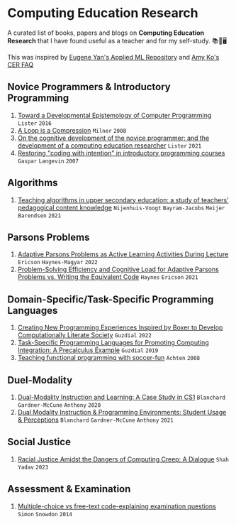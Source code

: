 # Computing Education Research
A curated list of books, papers and blogs on **Computing Education Research** that I have found useful as a teacher and for my self-study. 📚📃🖥️

This was inspired by [Eugene Yan's Applied ML Repository](https://github.com/eugeneyan/applied-ml) and [Amy Ko's CER FAQ](https://faculty.washington.edu/ajko/cer/)

## Novice Programmers & Introductory Programming

1. [Toward a Developmental Epistemology of Computer Programming](https://doi.org/10.1145/2978249.2978251) `Lister` `2016`
2. [A Loop is a Compression](https://www.ppig.org/papers/2008-ppig-20th-milner/) `Milner` `2008`
3. [On the cognitive development of the novice programmer: and the development of a computing education researcher](https://dl.acm.org/doi/10.1145/3442481.3442498) `Lister` `2021`
4. [Restoring "coding with intention" in introductory programming courses](https://dl.acm.org/doi/10.1145/1324302.1324323) `Gaspar` `Langevin` `2007`

## Algorithms
1. [Teaching algorithms in upper secondary education: a study of teachers’ pedagogical content knowledge](https://doi.org/10.1080/08993408.2021.1935554) `Nijenhuis-Voogt` `Bayram-Jacobs` `Meijer` `Barendsen` `2021`

## Parsons Problems
1. [Adaptive Parsons Problems as Active Learning Activities During Lecture](https://dl.acm.org/doi/10.1145/3502718.3524808) `Ericson` `Haynes-Magyar` `2022`
2. [Problem-Solving Efficiency and Cognitive Load for Adaptive Parsons Problems vs. Writing the Equivalent Code](https://dl.acm.org/doi/10.1145/3411764.3445292) `Haynes` `Ericson` `2021`

## Domain-Specific/Task-Specific Programming Languages
1. [Creating New Programming Experiences Inspired by Boxer to Develop Computationally Literate Society](https://doi.org/10.1145/3532512.3539663) `Guzdial` `2022`
2. [Task-Specific Programming Languages for Promoting Computing Integration: A Precalculus Example](https://doi.org/10.1145/3364510.3364532) `Guzdial` `2019`
3. [Teaching functional programming with soccer-fun](https://doi.org/10.1145/1411260.1411270) `Achten` `2008`

## Duel-Modality
1. [Dual-Modality Instruction and Learning: A Case Study in CS1](https://dl.acm.org/doi/10.1145/3328778.3366865) `Blanchard` `Gardner-McCune` `Anthony` `2020`
2. [Dual Modality Instruction & Programming Environments: Student Usage & Perceptions](https://dl.acm.org/doi/10.1145/3408877.3432434) `Blanchard` `Gardner-McCune` `Anthony` `2021`

## Social Justice
1. [Racial Justice Amidst the Dangers of Computing Creep: A Dialogue](https://doi.org/10.1007/s11528-023-00835-z) `Shah` `Yadav` `2023`

## Assessment & Examination
1. [Multiple-choice vs free-text code-explaining examination questions](https://doi.org/10.1145/2674683.2674701) `Simon` `Snowdon` `2014`
